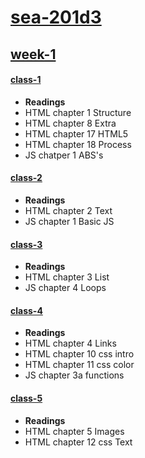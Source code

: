 [sea-201d3](/)
==============

## [week-1](/week-1)
#### [class-1](/week-1/class-1)
* **Readings**
 * HTML chapter 1 Structure
 * HTML chapter 8 Extra
 * HTML chapter 17 HTML5
 * HTML chapter 18 Process
 * JS chatper 1 ABS's

#### [class-2](/week-1/class-2)
* **Readings**
 * HTML chapter 2 Text
 * JS chapter 1 Basic JS

#### [class-3](/week-1/class-3)
* **Readings**
 * HTML chapter 3 List
 * JS chapter 4 Loops

#### [class-4](/week-1/class-4)
* **Readings**
 * HTML chapter 4 Links
 * HTML chapter 10 css intro 
 * HTML chapter 11 css color
 * JS chapter 3a functions

#### [class-5](/week-1/class-5)
* **Readings**
 * HTML chapter 5 Images
 * HTML chapter 12 css Text
